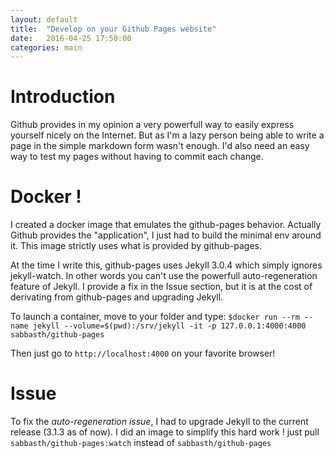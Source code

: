 ```yaml
---
layout: default
title:  "Develop on your Github Pages website"
date:   2016-04-25 17:50:00
categories: main
---
```


Introduction
============
Github provides in my opinion a very powerfull way to easily express yourself nicely on the Internet.
But as I'm a lazy person being able to write a page in the simple markdown form wasn't enough.
I'd also need an easy way to test my pages without having to commit each change.

Docker !
========
I created a docker image that emulates the github-pages behavior.
Actually Github provides the "application", I just had to build the minimal env around it.
This image strictly uses what is provided by github-pages.

At the time I write this, github-pages uses Jekyll 3.0.4 which simply ignores jekyll-watch. In other words you can't use the powerfull auto-regeneration feature of Jekyll.
I provide a fix in the Issue section, but it is at the cost of derivating from github-pages and upgrading Jekyll.

To launch a container, move to your folder and type:
```$docker run --rm --name jekyll --volume=$(pwd):/srv/jekyll -it -p 127.0.0.1:4000:4000 sabbasth/github-pages```

Then just go to `http://localhost:4000` on your favorite browser!

Issue
=====
To fix the _auto-regeneration issue_, I had to upgrade Jekyll to the current release (3.1.3 as of now). I did an image to simplify this hard work !
just pull `sabbasth/github-pages:watch` instead of `sabbasth/github-pages`